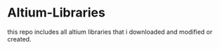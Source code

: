 # Altium-Libraries  
this repo includes all altium libraries that i downloaded and modified or created.
